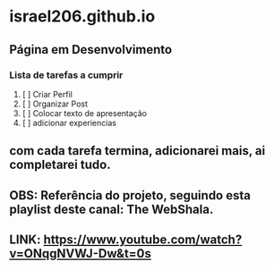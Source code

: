 # israel206.github.io
## Página em Desenvolvimento
### Lista de tarefas a cumprir
1. [ ] Criar Perfil
2. [ ] Organizar Post
3. [ ] Colocar texto de apresentação
4. [ ] adicionar experiencias
## com cada tarefa termina, adicionarei mais, ai completarei tudo.


## OBS: Referência do projeto, seguindo esta playlist deste canal: The WebShala.
## LINK: https://www.youtube.com/watch?v=ONqgNVWJ-Dw&t=0s
